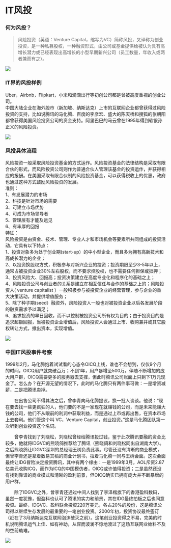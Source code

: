 # IT风投
### 何为风投？
>风险投资（英语：Venture Capital，缩写为VC）简称风投，又译称为创业投资，是一种私募股权，一种融资形式，由公司或基金提供给被认为具有高增长潜力或已经表现出高增长的小型早期新兴公司（员工数量，年收入或两者兼而有之）。

![](https://timgsa.baidu.com/timg?image&quality=80&size=b9999_10000&sec=1543672378025&di=a85dcace1ebfb94201f3048ca42f34bd&imgtype=0&src=http%3A%2F%2Fupdown.cnbm.net.cn%2Fuploadfile%2F20106239359456.jpg)

### IT界的风投样例
Uber，Airbnb，Flipkart，小米和滴滴出行等初创公司都是曾被高度重视的创业公司。  
中国大陆企业在海外股市（新加坡、纳斯达克）上市的互联网企业都曾获得过风险投资的支持，比如说腾讯的马化腾、百度的李彦宏、盛大的陈天桥和搜狐的张朝阳都曾获得美国风险投资公司的资金支持。阿里巴巴的马云曾在1995年得到软银孙正义的风险投资。

![](https://ss1.bdstatic.com/70cFvXSh_Q1YnxGkpoWK1HF6hhy/it/u=699749659,1138959186&fm=26&gp=0.jpg)

### 风投具体流程

风险投资一般采取风险投资基金的方式运作。风险投资基金的法律结构是采取有限合伙的形式，而风险投资公司则作为普通合伙人管理该基金的投资运作，并获得相应的报酬。在美国采取有限合伙制的风险投资基金，可以获得税收上的优惠，政府也通过这种方式鼓励风险投资的发展。   
准则：  
1、有发展潜力的市场  
2、科技是针对市场的需要  
3、可建立市场优势  
4、可成为市场领导者  
5、管理层有才能及远见  
6、有丰厚的回报  
特征：  
风险投资是由资金、技术、管理、专业人才和市场机会等要素所共同组成的投资活动，它具有以下特点：  
1、投资对象多为处于创业期(start-up）的中小型企业，而且多为拥有高新技术和高成长潜力的企业；  
2、以投资换股权方式，积极参与对新兴企业的投资；投资期限至少3-5年以上，通常占被投资企业30%左右股权，而不要求控股权，也不需要任何担保或抵押；  
3、投资风险大、回报高；投资决策建立在高度专业化和程序化的基础之上；  
4、风险投资公司与创业者的关系是建立在相互信任与合作的基础之上的；风险投资人( venture capitalist ）一般积极参与被投资企业的经营管理，参与企业的重大决策活动，并提供增值服务；  
5、除了种子期(seed）融资外，风险投资人一般也对被投资企业以后各发展阶段的融资需求予以满足；  
6、追求投资的早日回收，而不以控制被投资公司所有权为目的；由于投资目的是追求超额回报，当被投资企业增值后，风险投资人会通过上市、收购兼并或其它股权转让方式，撤出资本，实现增值。  

![](https://timgsa.baidu.com/timg?image&quality=80&size=b9999_10000&sec=1543672421599&di=a01d1149f30c47d600151ff2f8f5ed08&imgtype=0&src=http%3A%2F%2F5b0988e595225.cdn.sohucs.com%2Fimages%2F20180703%2F0aac569be5774dca949d0c07718c6ecf.jpeg)

### 中国IT风投事件考察

1999年2月，马化腾抱着试试看的心态令OICQ上线，谁也不会想到，仅仅9个月的时间，OICQ用户就突破百万；不到1年，用户暴增至500万。伴随不断增加的庞大用户群，OICQ需要更多的服务器去支撑，但此时腾讯公司账面上只剩下1万元现金了。怎么办？在开源无望的情况下，此时的马化腾只有两件事可做：一是增资减薪，二是把腾讯卖掉。

　　在出售公司不得其法之后，曾李青向马化腾提议，换一批人谈谈。他说：“现在要去找一些更疯狂的人，他们要的不是一家现在就赚钱的公司，而是未来能赚大钱的公司，他们不从眼前的利润中获取利益，而是通过上市或再出售，在资本市场上去套利。他们管这个叫 VC，Venture Capital，创业投资。”这是马化腾团队第一次听到创业投资这个名词。

　　曾李青找到了刘晓松，刘晓松曾经给腾讯投过钱，鉴于此次腾讯要融的资金比较多，他就将IDGVC的熊晓鸽推荐给了腾讯（熊晓鸽和刘晓松同出自湖南大学）。之后熊晓鸽让IDGVC深圳的总经理王树负责此事。尽管还没有清晰的商业模式，但曾李青还是拿着数易其稿的商业计划书，拉着马化腾一同与王树会面。这次会面最终让IDG冒险决定投资腾讯，其中有两个缘由：一是1999年3月，AOL斥资2.87亿美元收购ICQ，而作为ICQ的中国模仿者，OICQ或许值得投资；二是虽然还没有找到靠谱的商业模式和清晰的盈利前景，但OICQ确实已拥有庞大并不断暴增的用户群。

　　除了IDGVC之外，曾李青还通过中间人找到了李泽楷旗下的香港盈科数码，虽然一度犹豫，但盈科也认可了腾讯的实力和前景，其在IDG最终拍板之后也同意投资。最终，IDGVC、盈科联合投资220万美元，各占20%的股份，这是腾讯公司得以继续生存发展的最重要的一笔创业投资。2000年初，投资协议最终签订（赶在了3月纳斯达克互联网泡沫破灭之前）。这笔创业投资得之不易，完美的时机说明腾讯运气上佳、如有神助，从容而波澜不惊地渡过了这场互联网业始料不及的空前劫难。

![](https://timgsa.baidu.com/timg?image&quality=80&size=b9999_10000&sec=1543673164851&di=202bff779b428f79f39665ca284be812&imgtype=0&src=http%3A%2F%2Fs9.rr.itc.cn%2Fr%2FwapChange%2F201612_26_2%2Fa2mjki0744497872855.png)